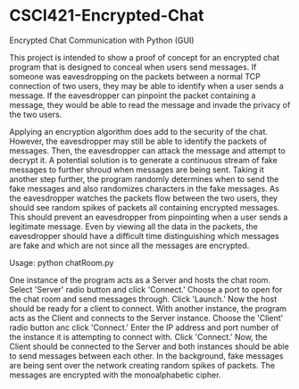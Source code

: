 # CSCI421-Encrypted-Chat
Encrypted Chat Communication with Python (GUI)

This project is intended to show a proof of concept for an encrypted chat program that is designed to conceal when users send messages. 
If someone was eavesdropping on the packets between a normal TCP connection of two users, they may be able to identify when a user sends a 
message. If the eavesdropper can pinpoint the packet containing a message, they would be able to read the message and invade the privacy
of the two users. 

Applying an encryption algorithm does add to the security of the chat. However, the eavesdropper may still be able to identify
the packets of messages. Then, the eavesdropper can attack the message and attempt to decrypt it. A potential solution is to generate
a continuous stream of fake messages to further shroud when messages are being sent. Taking it another step further, the program
randomly determines when to send the fake messages and also randomizes characters in the fake messages. As the eavesdropper watches
the packets flow between the two users, they should see random spikes of packets all containing encrypted messages. This should prevent
an eavesdropper from pinpointing when a user sends a legitimate message. Even by viewing all the data in the packets, the eavesdropper
should have a difficult time distinguishing which messages are fake and which are not since all the messages are encrypted. 


Usage: python chatRoom.py

One instance of the program acts as a Server and hosts the chat room. Select 'Server' radio button and click 'Connect.' Choose a port
to open for the chat room and send messages through. Click 'Launch.' Now the host should be ready for a client to connect. With
another instance, the program acts as the Client and connects to the Server instance. Choose the 'Client' radio button anc click
'Connect.' Enter the IP address and port number of the instance it is attempting to connect with. Click 'Connect.' Now, the Client 
should be connected to the Server and both instances should be able to send messages between each other. In the background, fake
messages are being sent over the network creating random spikes of packets. The messages are encrypted with the monoalphabetic cipher.

